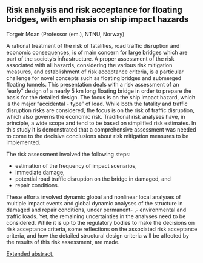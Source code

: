 ## Risk analysis and risk acceptance for floating bridges, with emphasis on ship impact hazards 
Torgeir Moan (Professor (em.), NTNU, Norway)

A rational treatment of the risk of fatalities, road traffic disruption and economic consequences, is of main concern for large bridges which are part of the society’s infrastructure. A proper assessment of the risk associated with all hazards, considering the various risk mitigation measures, and establishment of risk acceptance criteria, is a particular challenge for novel concepts such as floating bridges and submerged floating tunnels. This presentation deals with a risk assessment of an “early” design of a nearly 5 km long floating bridge in order to prepare the basis for the detailed design. The focus is on the ship impact hazard, which is the major “accidental - type” of load.  While both the fatality and traffic disruption risks are considered, the focus is on the risk of traffic disruption, which also governs the economic risk. Traditional risk analyses have, in principle, a wide scope and tend to be based on simplified risk estimates. In this study it is demonstrated that a comprehensive assessment was needed to come to the decisive conclusions about risk mitigation measures to be implemented. 

The risk assessment involved the following steps:
 
* estimation of the frequency of impact scenarios, 
* immediate damage, 
* potential road traffic disruption on the bridge in damaged, and 
* repair conditions. 

These efforts involved dynamic global and  nonlinear local analyses of multiple impact events and global dynamic analyses of the structure in damaged and repair conditions, under permanent- ,- environmental and traffic loads. Yet, the remaining uncertainties in the analyses need to be considered. While it is up to the regulatory bodies to make the decisions on risk acceptance criteria, some reflections on the associated risk acceptance criteria, and how the detailed structural design criteria will be affected by the results of this risk assessment, are made. 

[Extended abstract.](https://folk.ntnu.no/jochenk/JCSS/Files/eaMoan.pdf)

